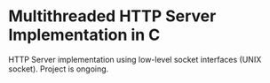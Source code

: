 # Multithreaded HTTP Server Implementation in C
HTTP Server implementation using low-level socket interfaces (UNIX socket). Project is ongoing.

